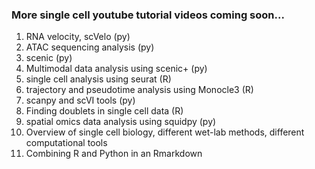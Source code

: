 ### More single cell youtube tutorial videos coming soon...

1. RNA velocity, scVelo (py)
2. ATAC sequencing analysis (py)
3. scenic (py)
4. Multimodal data analysis using scenic+ (py)
5. single cell analysis using seurat (R)
6. trajectory and pseudotime analysis using Monocle3 (R)
7. scanpy and scVI tools (py)
8. Finding doublets in single cell data (R)
9. spatial omics data analysis using squidpy (py)
10. Overview of single cell biology, different wet-lab methods, different computational tools
11. Combining R and Python in an Rmarkdown




